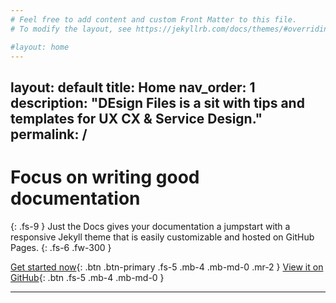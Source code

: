 ```yaml
---
# Feel free to add content and custom Front Matter to this file.
# To modify the layout, see https://jekyllrb.com/docs/themes/#overriding-theme-defaults

#layout: home
---
```

layout: default
title: Home
nav_order: 1
description: "DEsign Files is a sit with tips and templates for UX CX & Service Design."
permalink: /
---
# Focus on writing good documentation
{: .fs-9 }
Just the Docs gives your documentation a jumpstart with a responsive Jekyll theme that is easily customizable and hosted on GitHub Pages.
{: .fs-6 .fw-300 }

 [Get started now](#getting-started){: .btn .btn-primary .fs-5 .mb-4 .mb-md-0 .mr-2 } [View it on GitHub](https://github.com/pmarsceill/just-the-docs){: .btn .fs-5 .mb-4 .mb-md-0 }

---
